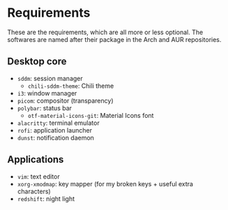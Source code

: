 # Requirements

These are the requirements, which are all more or less optional.
The softwares are named after their package in the Arch and AUR repositories.

## Desktop core

- `sddm`: session manager
  - `chili-sddm-theme`: Chili theme
- `i3`: window manager
- `picom`: compositor (transparency)
- `polybar`: status bar
  - `otf-material-icons-git`: Material Icons font
- `alacritty`: terminal emulator
- `rofi`: application launcher
- `dunst`: notification daemon

## Applications

- `vim`: text editor
- `xorg-xmodmap`: key mapper (for my broken keys + useful extra characters)
- `redshift`: night light
